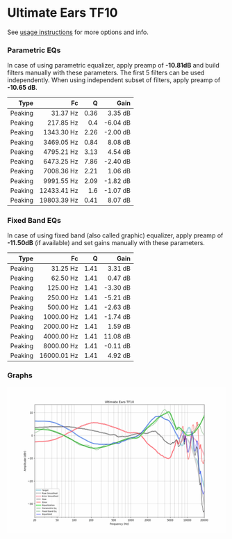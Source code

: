 # Ultimate Ears TF10
See [usage instructions](https://github.com/jaakkopasanen/AutoEq#usage) for more options and info.

### Parametric EQs
In case of using parametric equalizer, apply preamp of **-10.81dB** and build filters manually
with these parameters. The first 5 filters can be used independently.
When using independent subset of filters, apply preamp of **-10.65 dB**.

| Type    | Fc          |    Q | Gain     |
|--------:|------------:|-----:|---------:|
| Peaking | 31.37 Hz    | 0.36 | 3.35 dB  |
| Peaking | 217.85 Hz   | 0.4  | -6.04 dB |
| Peaking | 1343.30 Hz  | 2.26 | -2.00 dB |
| Peaking | 3469.05 Hz  | 0.84 | 8.08 dB  |
| Peaking | 4795.21 Hz  | 3.13 | 4.54 dB  |
| Peaking | 6473.25 Hz  | 7.86 | -2.40 dB |
| Peaking | 7008.36 Hz  | 2.21 | 1.06 dB  |
| Peaking | 9991.55 Hz  | 2.09 | -1.82 dB |
| Peaking | 12433.41 Hz | 1.6  | -1.07 dB |
| Peaking | 19803.39 Hz | 0.41 | 8.07 dB  |

### Fixed Band EQs
In case of using fixed band (also called graphic) equalizer, apply preamp of **-11.50dB**
(if available) and set gains manually with these parameters.

| Type    | Fc          |    Q | Gain     |
|--------:|------------:|-----:|---------:|
| Peaking | 31.25 Hz    | 1.41 | 3.31 dB  |
| Peaking | 62.50 Hz    | 1.41 | 0.47 dB  |
| Peaking | 125.00 Hz   | 1.41 | -3.30 dB |
| Peaking | 250.00 Hz   | 1.41 | -5.21 dB |
| Peaking | 500.00 Hz   | 1.41 | -2.63 dB |
| Peaking | 1000.00 Hz  | 1.41 | -1.74 dB |
| Peaking | 2000.00 Hz  | 1.41 | 1.59 dB  |
| Peaking | 4000.00 Hz  | 1.41 | 11.08 dB |
| Peaking | 8000.00 Hz  | 1.41 | -0.11 dB |
| Peaking | 16000.01 Hz | 1.41 | 4.92 dB  |

### Graphs
![](./Ultimate%20Ears%20TF10.png)